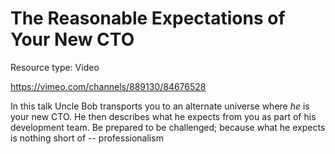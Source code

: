 # The Reasonable Expectations of Your New CTO

Resource type: Video

https://vimeo.com/channels/889130/84676528

In this talk Uncle Bob transports you to an alternate universe where _he_ is your new CTO. He then describes what he expects from you as part of his development team. Be prepared to be challenged; because what he expects is nothing short of -- professionalism